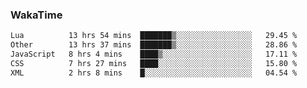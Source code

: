 ### WakaTime

<!--START_SECTION:waka-->

```txt
Lua          13 hrs 54 mins  ███████▒░░░░░░░░░░░░░░░░░   29.45 %
Other        13 hrs 37 mins  ███████▒░░░░░░░░░░░░░░░░░   28.86 %
JavaScript   8 hrs 4 mins    ████▒░░░░░░░░░░░░░░░░░░░░   17.11 %
CSS          7 hrs 27 mins   ████░░░░░░░░░░░░░░░░░░░░░   15.80 %
XML          2 hrs 8 mins    █░░░░░░░░░░░░░░░░░░░░░░░░   04.54 %
```

<!--END_SECTION:waka-->
